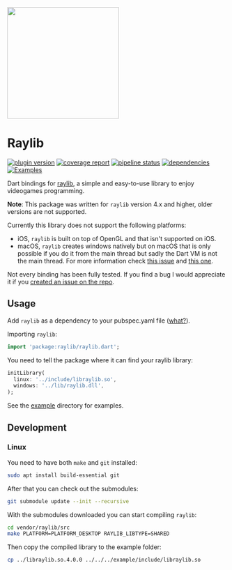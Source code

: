 <img src="https://gitlab.com/wolfenrain/dart-raylib/-/raw/main/logo/raylib-dart_256x256.png" width="256px">

# Raylib

[![plugin version](https://img.shields.io/pub/v/raylib?label=pub)](https://pub.dev/packages/raylib)
[![coverage report](https://gitlab.com/wolfenrain/dart-raylib/badges/main/coverage.svg)](https://gitlab.com/wolfenrain/dart-raylib/-/commits/main)
[![pipeline status](https://gitlab.com/wolfenrain/dart-raylib/badges/main/pipeline.svg)](https://gitlab.com/wolfenrain/dart-raylib/-/commits/main)
[![dependencies](https://img.shields.io/librariesio/release/pub/raylib?label=dependencies)](https://gitlab.com/wolfenrain/dart-raylib/-/blob/main/pubspec.yaml)
[![Examples](https://img.shields.io/badge/learn%20by-examples-0077b3.svg)](https://gitlab.com/wolfenrain/dart-raylib/tree/main/example)

Dart bindings for [raylib](https://raylib.com), a simple and easy-to-use library to enjoy videogames programming.

**Note**: This package was written for `raylib` version 4.x and higher, older versions are not supported.

Currently this library does not support the following platforms:
- iOS, `raylib` is built on top of OpenGL and that isn't supported on iOS.
- macOS, `raylib` creates windows natively but on macOS that is only possible if you do it from the main thread but sadly the Dart VM is not the main thread. For more information check [this issue](https://github.com/dart-lang/sdk/issues/38315) and [this one](https://github.com/dart-lang/sdk/issues/19380).

Not every binding has been fully tested. If you find a bug I would appreciate it if you [created an issue on the repo](https://gitlab.com/wolfenrain/dart-raylib/-/issues/new).

## Usage

Add `raylib` as a dependency to your pubspec.yaml file ([what?](https://flutter.io/using-packages/)).

Importing `raylib`:

```dart
import 'package:raylib/raylib.dart';
```

You need to tell the package where it can find your raylib library:

```dart
initLibrary(
  linux: '../include/libraylib.so',
  windows: '../lib/raylib.dll',
);
```

See the [example](https://gitlab.com/wolfenrain/dart-raylib/-/tree/main/example/lib) directory for examples.

## Development

### Linux

You need to have both `make` and `git` installed: 

```sh
sudo apt install build-essential git
```

After that you can check out the submodules:

```sh
git submodule update --init --recursive
```

With the submodules downloaded you can start compiling `raylib`:

```sh
cd vendor/raylib/src
make PLATFORM=PLATFORM_DESKTOP RAYLIB_LIBTYPE=SHARED
```

Then copy the compiled library to the example folder:

```sh
cp ../libraylib.so.4.0.0 ../../../example/include/libraylib.so
```
